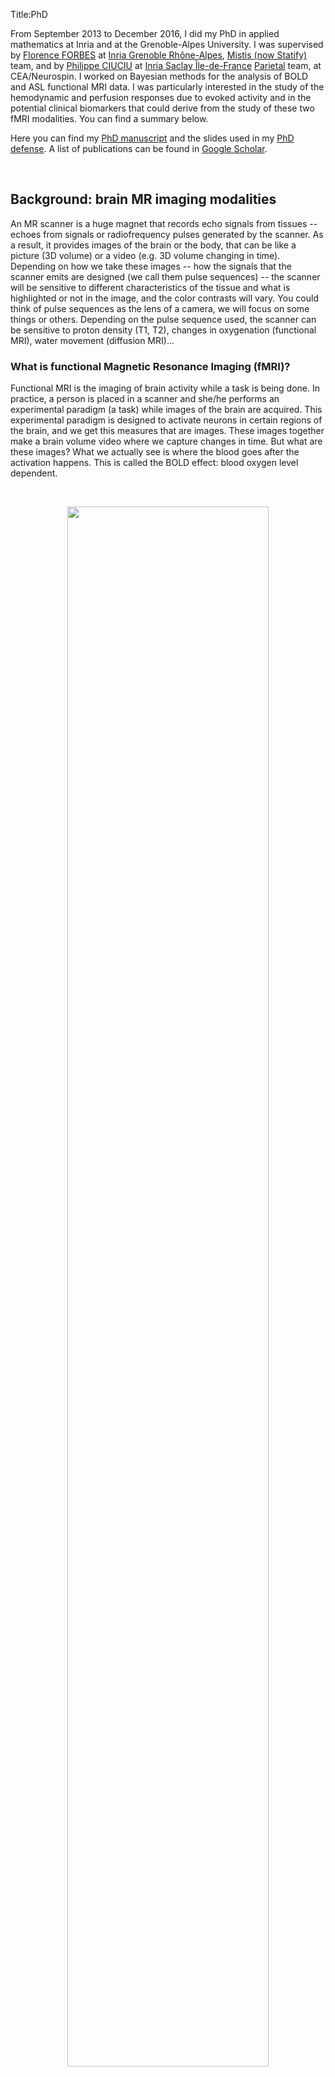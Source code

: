 Title:PhD

From September 2013 to December 2016, I did my PhD in applied mathematics at Inria and at the Grenoble-Alpes University. 
I was supervised by [Florence FORBES](http://mistis.inrialpes.fr/people/forbes/) at [Inria Grenoble Rhône-Alpes](https://www.inria.fr/centre/grenoble), [Mistis (now Statify)](https://team.inria.fr/statify/) team, 
and by [Philippe CIUCIU](https://sites.google.com/site/philippeciuciu/) at [Inria Saclay Île-de-France](https://www.inria.fr/centre/saclay) [Parietal](https://team.inria.fr/parietal/research/) team, at CEA/Neurospin. I worked on Bayesian methods for the analysis of BOLD and ASL functional MRI data. I was particularly interested in the study of the hemodynamic and perfusion responses due to evoked activity and in the potential clinical biomarkers that could derive from the study of these two fMRI modalities. You can find a summary below.

Here you can find my [PhD manuscript](https://tel.archives-ouvertes.fr/tel-01440495/document) and the slides used in my [PhD defense](./../files/PhD_slides_AFrauPascual.pdf). A list of publications can be found in [Google Scholar](https://scholar.google.com/citations?hl=en&user=ilC7VXwAAAAJ&view_op=list_works).

&nbsp;


## Background: brain MR imaging modalities

An MR scanner is a huge magnet that records echo signals from tissues -- echoes from signals or radiofrequency pulses generated by the scanner. As a result, it provides images of the brain or the body, that can be like a picture (3D volume) or a video (e.g. 3D volume changing in time). Depending on how we take these images -- how the signals that the scanner emits are designed (we call them pulse sequences) -- the scanner will be sensitive to different characteristics of the tissue and what is highlighted or not in the image, and the color contrasts will vary. You could think of pulse sequences as the lens of a camera, we will focus on some things or others. Depending on the pulse sequence used, the scanner can be sensitive to proton density (T1, T2), changes in oxygenation (functional MRI), water movement (diffusion MRI)...


### What is functional Magnetic Resonance Imaging (fMRI)?

Functional MRI is the imaging of brain activity while a task is being done. In practice, a person is placed in a scanner and she/he performs an experimental paradigm (a task) while images of the brain are acquired. 
This experimental paradigm is designed to activate neurons in certain regions of the brain, and we get this measures that are images. These images together make a brain volume video where we capture changes in time. But what are these images? What we actually see is where the blood goes after the activation happens. This is called the BOLD effect: blood oxygen level dependent.

&nbsp;

<p align="center">
<img src="{filename}/images/fmri.png" width=80%>
</p>

&nbsp;


### What is the blood oxygen level dependent effect?

The BOLD effect uses hemoglobin as a natural contrast agent. What BOLD really measures is the ratio of oxy- to deoxy-hemoglobin in the blood because these two states of hemoglobin have different magnetic properties and an increase in deoxyhemoglobin causes a BOLD signal decrease. And when does that happen? When there is brain activity in a certain region, there is a certain oxygen consumption and there is an increase in deoxyhemoglobin. As an effect, there is an inflow of oxygenated blood, which increases the local concentration of oxygenated blood and reduces the percentage of deoxyhemoglobin. This causes a BOLD signal change (~3-4% variation), that we measure as a percentage with respect to baseline. The BOLD effect is an interconnected mix of different changing signals: cerebral blood flow, cerebral blood volume, and oxygen consumption. 

&nbsp;

<p align="center">
<img src="{filename}/images/hemoglobin.png" width=50%>
</p>

&nbsp;

<p align="center">
<img src="{filename}/images/bold.png" width=80%>
</p>

&nbsp;

While all this is happening, the scanner is acquiring images often -- one every repetition time (TR) -- and we can therefore look at these changes in time, and infer the location of this oxygen consumption effect.


### How is the arterial spin labeling (ASL) modality different?

Arterial spin labeling gives us the possibility of measuring cerebral blood flow (CBF) -- the blood coming to the brain through the neck -- specifically and in a quantitative manner. This is important because it is a more direct and precise measure than the BOLD effect. CBF is an important tool for clinicians, because it is typically altered in a number of pathologies: stroke, tumors, dementia, MS... The fact that ASL can be quantified opens possibilities for its use in the clinic and in research (e.g. compare fMRI experiments between and across patients).

To measure CBF directly, pulsed ASL modifies the blood being perfused to the brain through the neck with a magnetic labeling (magnetic inversion). This labeled water molecules reach the capillary bed after some time and cause magnetic disturbances in the local tissue when water molecules from blood and tissue are exchanged. An MRI image is acquired to capture this effect. We then need a control image, acquired without labeling inflowing blood, to subtract to the labeled image. The difference image reflects the amount of arterial blood delivered to each voxel within the transit time.  The proportion of CBF is about 1% of the baseline CBF. ASL data consists in alternated control and tag images.

&nbsp;

<p align="center">
<img src="{filename}/images/ASL_acquisition_mysite.png" width=70%>
</p>

&nbsp;

<p align="center">
<img src="{filename}/images/asl_control_tag_sequence_bigger_new.png" width=70%>
</p>

&nbsp;

Quantified values can be achieved by applying a transformation proposed in the literature, and that considers parameters of the acquisition procedure and a measured relaxed magnetization (another image type).

So in contrast with BOLD, ASL provides a quantitative measure of CBF instead of an indirect absolute measure of a mix of parameters, but it has a lower SNR and therefore lower resolution than BOLD. ASL has been compared to BOLD in the literature, and has been found to have low inter-session variability and to find more localized activity. Compared to other perfusion imaging techniques, as BOLD imaging, ASL is non invasive and non ionizing. The main drawback of ASL with respect to BOLD is the time resolution limitation: ASL needs to wait for the blood to get to the capillary bed and this can not be avoided. BOLD, on the other hand, keeps being pushed to faster acquisition times.

&nbsp;

## My PhD: what was it about?

Now that we know what is fMRI, BOLD and ASL, what was my thesis about?
I investigated statistical models for the analysis of ASL and BOLD fMRI modalities, with a focus on ASL, because it has a high potential but it is not widely used.

### Signal model for ASL

First of all, we derived a signal model for ASL. How did we do it? ASL data is a time series with alternative control and tag images, both with a BOLD component. 
   * The difference image (control - tag) reflects the amount of arterial blood delivered to each voxel within the transit time.  The proportion of CBF is about 1% of the baseline CBF.
   * The addition image (control + tag) gives us a contaminated BOLD effect, with lower resolution than the BOLD images and lower SNR.
In the end, control and tag images have both a BOLD component, the tag image has a negative perfusion component, and the control image has a positive one. 

The signal model is a representation of the signal with mathematics, and it reflects the CBF (or perfusion), and BOLD components. 
For one voxel $$j$$, there are 2 dynamically changing components that are due to hemodynamic (BOLD) and perfusion changes induced by the stimulation paradigm or task (represented by $$X^m$$). 
For each one, we have a response function that describes the behaviour in time and that we consider parcel-wise, and the amplitude of these functions or activaton levels, that are voxel-wise and change depending on the type of stimulus given to the subject, as it is supposed to “light up” the voxel differently. This maps of activation depend on a hidden variable $$q$$, that encodes activation/non-activation and that account for spatial regularization using a Markov Random Field.
The signal has also a fixed perfusion baseline component with $$W$$ encoding the control/tag alternation, that completes the perfusion component, and noise and drifts. 
We have pretty good idea of how these responses look like. 

&nbsp;

<p align="center">
<img src="{filename}/images/ASLsignal_model_draw.png" width=50%>
</p>

&nbsp;

You are probably asking yourself why do we need a signal model and how we are going to use it. In our analysis, we want to separate the different parts of the signal and look at them separately. For example, we can compare temporal patterns in different regions by looking at parameters $$h$$ and $$g$$, and we can learn about spatial patterns of task-related activation by looking at parameters $$a$$ and $$c$$. Each parameter estimated from the signal model gives us different information about that specific subject's brain.


### Parameter estimation

We have many unknown parameters in the signal model. Since we want to be able to estimate the temporal responses, we choose a Bayesian framework to account for prior knowledge on the parameters.
In a Bayesian model, we try to estimate the posterior probability function of the parameters from the data or likelihood function and the prior knowledge that we input. The model evidence here is a normalizing constant and it is often intractable. 

&nbsp;

<p align="center">
<img src="{filename}/images/bayes_formula.png" width=30%>
</p>

&nbsp;

In our model, we consider parcels and we include several priors:
 * In a given parcel, we use a prior on the response functions ($$h$$ and $$g$$) to enforce temporal regularization. The goal is to get a temporally smooth response function, and we it by including a Gaussian prior with a covariance matrix that enforces this smoothness.
 * We include priors on the response levels ($$a$$ and $$c$$) to enforce spatial regularization. For this, we use a Markov Random Field model, that introduces spatial smoothness.
 * We include a physiological prior that we derive from physiological models -- Balloon and hemodynamic models -- described in the literature. These models describe the oxygen concentration changes in the blood vessels with a system of differential equations. These equations relate neural stimulus, local blood flow, local capillary volume and concentration of oxygen in the blood. We linearize this system of equations to derive an approximate linear link between the CBF and BOLD responses. This way, we facilitate the estimation of both, but mostly of the CBF response.
 
We have many different parameters and the posterior is intractable, due to the spatial prior in form of a Markov Random field. For this reason, we need for inference approximation. We can do it with Markov Chain Monte Carlo (MCMC) and Variational Expectation Maximization (VEM) methods. In my PhD, we investigated both solutions but focused on the VEM solution in the end. Although VEM makes an approximation, it reduces the computation cost greatly.

For further information on the derived methods and analysis, check my [PhD manuscript](https://tel.archives-ouvertes.fr/tel-01440495/document).


### Any conclusion or take-aways after all this work?

Our Bayesian approach was finding higher activation values and also more localized. The use of priors allows for a better modelling of the signal. Specifically, the use of physiological priors was very useful, and the physiological model parameters had to be well tuned to improve convergence of the estimation. However, the interpretation of the activation maps in Bayesian methods and its comparison with state of the art methods becomes challenging. Moreover, the computation cost of Bayesian methods is higher than state of the art methods.

ASL provides a more localized activation than BOLD, which makes sense because we are measuring CBF directly. This could be very interesting in the study of brain activity. However, ASL has limitations in terms of resolution and signal to noise ratio. It is a very noisy signal and needs averaging, which is more challenging if you add tasks to the mix. ASL is very useful and already greatly used for resting state (subject not performing any task in the scanner). But probably the biggest challenge for using ASL in task fMRI experiments is its low temporal resolution, which can not be reduced under the time that the blood takes to get from the neck to the capillary bed. 


